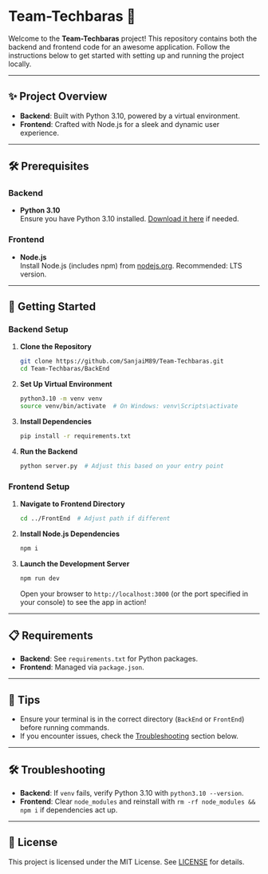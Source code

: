 
# Team-Techbaras 🚀

Welcome to the **Team-Techbaras** project! This repository contains both the backend and frontend code for an awesome application. Follow the instructions below to get started with setting up and running the project locally.

---

## ✨ Project Overview
- **Backend**: Built with Python 3.10, powered by a virtual environment.
- **Frontend**: Crafted with Node.js for a sleek and dynamic user experience.

---

## 🛠️ Prerequisites

### Backend
- **Python 3.10**  
  Ensure you have Python 3.10 installed. [Download it here](https://www.python.org/downloads/release/python-3100/) if needed.

### Frontend
- **Node.js**  
  Install Node.js (includes npm) from [nodejs.org](https://nodejs.org/). Recommended: LTS version.

---

## 🚀 Getting Started

### Backend Setup
1. **Clone the Repository**
   ```bash
   git clone https://github.com/SanjaiM89/Team-Techbaras.git
   cd Team-Techbaras/BackEnd
   ```

2. **Set Up Virtual Environment**
   ```bash
   python3.10 -m venv venv
   source venv/bin/activate  # On Windows: venv\Scripts\activate
   ```

3. **Install Dependencies**
   ```bash
   pip install -r requirements.txt
   ```

4. **Run the Backend**
   ```bash
   python server.py  # Adjust this based on your entry point
   ```

### Frontend Setup
1. **Navigate to Frontend Directory**
   ```bash
   cd ../FrontEnd  # Adjust path if different
   ```

2. **Install Node.js Dependencies**
   ```bash
   npm i
   ```

3. **Launch the Development Server**
   ```bash
   npm run dev
   ```

   Open your browser to `http://localhost:3000` (or the port specified in your console) to see the app in action!

---

## 📋 Requirements
- **Backend**: See `requirements.txt` for Python packages.
- **Frontend**: Managed via `package.json`.

---

## 🌟 Tips
- Ensure your terminal is in the correct directory (`BackEnd` or `FrontEnd`) before running commands.
- If you encounter issues, check the [Troubleshooting](#troubleshooting) section below.

---

## 🛠️ Troubleshooting
- **Backend**: If `venv` fails, verify Python 3.10 with `python3.10 --version`.
- **Frontend**: Clear `node_modules` and reinstall with `rm -rf node_modules && npm i` if dependencies act up.

---

## 📜 License
This project is licensed under the MIT License. See [LICENSE](LICENSE) for details.

